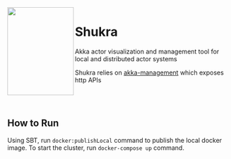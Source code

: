 <img align="left" width="150" height="200" src="https://upload.wikimedia.org/wikipedia/commons/5/5e/Shukra_graha.JPG">

# Shukra #

Akka actor visualization and management tool for local and distributed actor systems

Shukra relies on [akka-management](https://doc.akka.io/docs/akka-management/current/akka-management.html) which exposes 
http APIs

<br>
<br>

## How to Run ##
Using SBT, run `docker:publishLocal` command to publish the local docker image. To start the cluster, run `docker-compose up` command.
